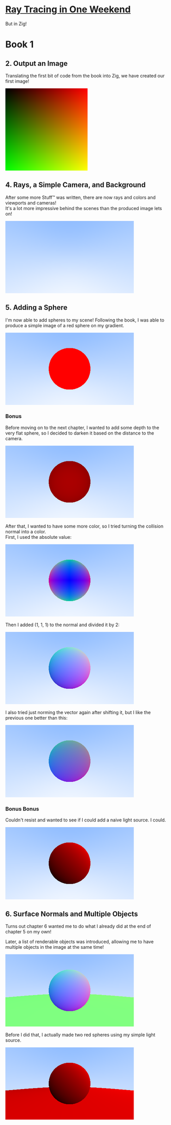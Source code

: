 # [Ray Tracing in One Weekend](https://raytracing.github.io/)
But in Zig!

# Book 1
## 2. Output an Image
Translating the first bit of code from the book into Zig, we have created
our first image!  

![A simple color gradient](samples/pngs/first_image.png )  

## 4. Rays, a Simple Camera, and Background
After some more Stuff™ was written, there are now rays and colors and
viewports and cameras!  
It's a lot more impressive behind the scenes than the produced image
lets on!  

![A simple color gradient (blue to white)](samples/pngs/white_blue_gradient.png)  

## 5. Adding a Sphere
I'm now able to add spheres to my scene! Following the book, I was able to
produce a simple image of a red sphere on my gradient.  

![A red sphere on top of a color gradient](samples/pngs/first_red_sphere.png)  

### Bonus
Before moving on to the next chapter, I wanted to add some depth to the very
flat sphere, so I decided to darken it based on the distance to the camera.  

![A slightly shaded, red sphere on top of a color gradient](samples/pngs/red_sphere_darken_experiment.png)  

After that, I wanted to have some more color, so I tried turning the
collision normal into a color.  
First, I used the absolute value:  

![A blue sphere with green and purple edges](samples/pngs/sphere_normal_abs_color.png)  

Then I added (1, 1, 1) to the normal and divided it by 2:  

![A sphere with soft color transitions](samples/pngs/sphere_normal_shifted_color.png)  

I also tried just norming the vector again after shifting it, but I like
the previous one better than this:  

![A darker sphere with color transitions](samples/pngs/sphere_normal_shifted_normal_color.png)  

### Bonus Bonus
Couldn't resist and wanted to see if I could add a naive light source. I could.  

![A red sphere, lit softly from the top right](samples/pngs/red_lit_sphere.png)  

## 6. Surface Normals and Multiple Objects
Turns out chapter 6 wanted me to do what I already did at the end of
chapter 5 on my own!  

Later, a list of renderable objects was introduced, allowing me to have
multiple objects in the image at the same time!  

![A small sphere hovering over a large sphere](samples/pngs/multiple_spheres.png)  

Before I did that, I actually made two red spheres using my simple light
source.  

![A small and a large sphere, softly lit from above](samples/pngs/two_shaded_red_spheres.png)  
